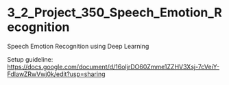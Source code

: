 # 3_2_Project_350_Speech_Emotion_Recognition
Speech Emotion Recognition using Deep Learning

Setup guideline:
https://docs.google.com/document/d/16oIjrDO60Zmme1ZZHV3Xsj-7cVeiY-FdIawZRwVwj0k/edit?usp=sharing
